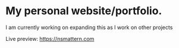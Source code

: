 # My personal website/portfolio.

I am currently working on expanding this as I work on other projects

Live preview: https://nsmattern.com
